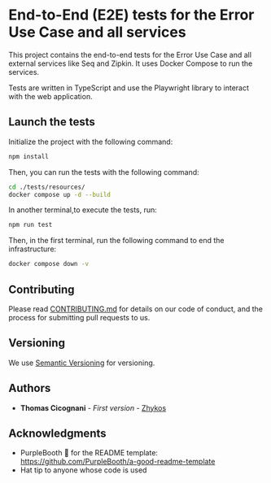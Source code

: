 # End-to-End (E2E) tests for the Error Use Case and all services

This project contains the end-to-end tests for the Error Use Case and all external services like Seq and Zipkin.
It uses Docker Compose to run the services.

Tests are written in TypeScript and use the Playwright library to interact with the web application.

## Launch the tests

Initialize the project with the following command:

```bash
npm install
```

Then, you can run the tests with the following command:

```bash
cd ./tests/resources/
docker compose up -d --build
```

In another terminal,to execute the tests, run:

```bash
npm run test
```

Then, in the first terminal, run the following command to end the infrastructure:

```bash
docker compose down -v
```

## Contributing

Please read [CONTRIBUTING.md](../CONTRIBUTING.md) for details on our code
of conduct, and the process for submitting pull requests to us.

## Versioning

We use [Semantic Versioning](http://semver.org/) for versioning.

## Authors

- **Thomas Cicognani** - *First version* -
  [Zhykos](https://github.com/Zhykos)

## Acknowledgments

- PurpleBooth 🖤 for the README template: https://github.com/PurpleBooth/a-good-readme-template
- Hat tip to anyone whose code is used
